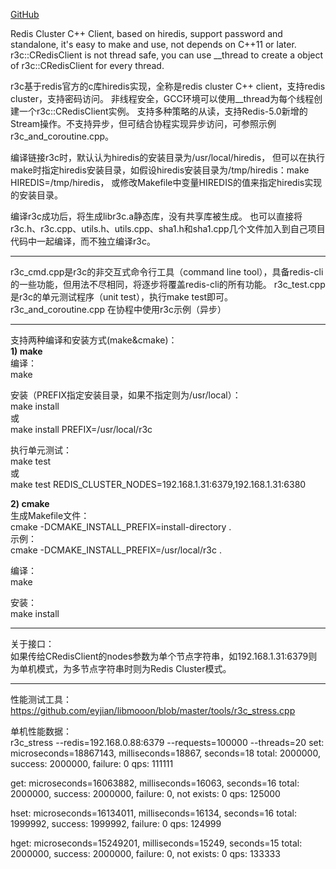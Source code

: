 [GitHub](https://github.com/eyjian/r3c )  
  
Redis Cluster C++ Client, based on hiredis, support password and standalone, it's easy to make and use, not depends on C++11 or later.
r3c::CRedisClient is not thread safe, you can use __thread to create a object of r3c::CRedisClient for every thread.

r3c基于redis官方的c库hiredis实现，全称是redis cluster C++ client，支持redis cluster，支持密码访问。
非线程安全，GCC环境可以使用__thread为每个线程创建一个r3c::CRedisClient实例。
支持多种策略的从读，支持Redis-5.0新增的Stream操作。不支持异步，但可结合协程实现异步访问，可参照示例r3c_and_coroutine.cpp。

编译链接r3c时，默认认为hiredis的安装目录为/usr/local/hiredis，
但可以在执行make时指定hiredis安装目录，如假设hiredis安装目录为/tmp/hiredis：make HIREDIS=/tmp/hiredis，
或修改Makefile中变量HIREDIS的值来指定hiredis实现的安装目录。

编译r3c成功后，将生成libr3c.a静态库，没有共享库被生成。
也可以直接将r3c.h、r3c.cpp、utils.h、utils.cpp、sha1.h和sha1.cpp几个文件加入到自己项目代码中一起编译，而不独立编译r3c。
     
---
     
r3c_cmd.cpp是r3c的非交互式命令行工具（command line tool），具备redis-cli的一些功能，但用法不尽相同，将逐步将覆盖redis-cli的所有功能。
r3c_test.cpp是r3c的单元测试程序（unit test），执行make test即可。
r3c_and_coroutine.cpp 在协程中使用r3c示例（异步）
     
---
     
支持两种编译和安装方式(make&cmake)：<br>
**1) make**<br>
编译：<br>
make<br>

安装（PREFIX指定安装目录，如果不指定则为/usr/local）：<br>
make install<br>
或<br>
make install PREFIX=/usr/local/r3c<br>

执行单元测试：<br>
make test<br>
或<br>
make test REDIS_CLUSTER_NODES=192.168.1.31:6379,192.168.1.31:6380<br>

**2) cmake**<br>
生成Makefile文件：<br>
cmake -DCMAKE_INSTALL_PREFIX=install-directory .<br>
示例：<br>
cmake -DCMAKE_INSTALL_PREFIX=/usr/local/r3c .<br>

编译：<br>
make<br>

安装：<br>
make install<br>
     
---
     
关于接口：<br>
如果传给CRedisClient的nodes参数为单个节点字符串，如192.168.1.31:6379则为单机模式，为多节点字符串时则为Redis Cluster模式。
     
---
     
性能测试工具：<br>
https://github.com/eyjian/libmooon/blob/master/tools/r3c_stress.cpp

单机性能数据：<br>
r3c_stress --redis=192.168.0.88:6379 --requests=100000 --threads=20 
set:
microseconds=18867143, milliseconds=18867, seconds=18
total: 2000000, success: 2000000, failure: 0
qps: 111111

get:
microseconds=16063882, milliseconds=16063, seconds=16
total: 2000000, success: 2000000, failure: 0, not exists: 0
qps: 125000

hset:
microseconds=16134011, milliseconds=16134, seconds=16
total: 1999992, success: 1999992, failure: 0
qps: 124999

hget:
microseconds=15249201, milliseconds=15249, seconds=15
total: 2000000, success: 2000000, failure: 0, not exists: 0
qps: 133333
